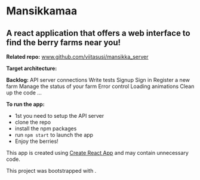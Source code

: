 # Mansikkamaa

## A react application that offers a web interface to find the berry farms near you!

**Related repo:** 
www.github.com/viitasusi/mansikka_server
 

**Target architecture:**

**Backlog:**
API server connections
Write tests
Signup
Sign in
Register a new farm
Manage the status of your farm
Error control
Loading animations
Clean up the code
…

**To run the app:**
* 1st you need to setup the API server
* clone the repo
* install the npm packages
* run `npm start` to launch the app
* Enjoy the berries!

This app is created using [Create React App](https://github.com/facebookincubator/create-react-app) and may contain unnecessary code.



This project was bootstrapped with .
